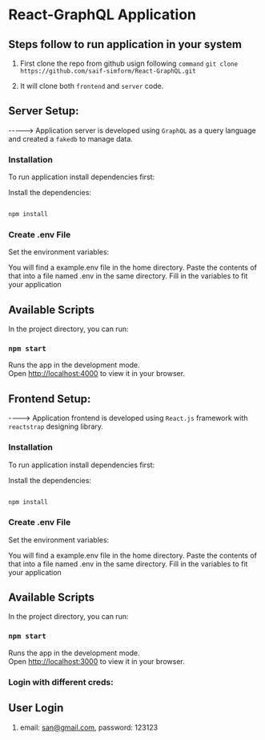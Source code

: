 # React-GraphQL Application

## Steps follow to run application in your system

1. First clone the repo from github usign following `command`
   `git clone https://github.com/saif-simform/React-GraphQL.git`

2. It will clone both `frontend` and `server` code.

## Server Setup:

-----> Application server is developed using `GraphQL` as a query language and created a `fakedb` to manage data.

### Installation

To run application install dependencies first:

Install the dependencies:

```bash

npm install

```

### Create .env File

Set the environment variables:

You will find a example.env file in the home directory. Paste the contents of that into a file named .env in the same directory. Fill in the variables to fit your application

## Available Scripts

In the project directory, you can run:

### `npm start`

Runs the app in the development mode.\
Open [http://localhost:4000](http://localhost:4000) to view it in your browser.

## Frontend Setup:

----> Application frontend is developed using `React.js` framework with `reactstrap` designing library.

### Installation

To run application install dependencies first:

Install the dependencies:

```bash

npm install

```

### Create .env File

Set the environment variables:

You will find a example.env file in the home directory. Paste the contents of that into a file named .env in the same directory. Fill in the variables to fit your application

## Available Scripts

In the project directory, you can run:

### `npm start`

Runs the app in the development mode.\
Open [http://localhost:3000](http://localhost:3000) to view it in your browser.

### Login with different creds:

## User Login

1. email: san@gmail.com, password: 123123
